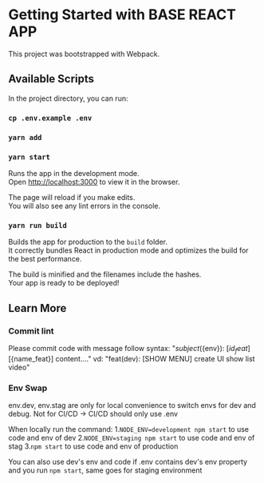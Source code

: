 # Getting Started with BASE REACT APP

This project was bootstrapped with Webpack.

## Available Scripts

In the project directory, you can run:

### `cp .env.example .env`

<!-- Each environment will have a different .env, no need to use dev.json, stage.json....
Please use .env rather than hard-fixing secret variables in code-->

### `yarn add`

### `yarn start`

Runs the app in the development mode.\
Open [http://localhost:3000](http://localhost:3000) to view it in the browser.

The page will reload if you make edits.\
You will also see any lint errors in the console.

### `yarn run build`

Builds the app for production to the `build` folder.\
It correctly bundles React in production mode and optimizes the build for the best performance.

The build is minified and the filenames include the hashes.\
Your app is ready to be deployed!

## Learn More

### Commit lint

Please commit code with message follow syntax: "${subject}(${env}): [${id_feat}][${name_feat}] content...."
vd: "feat(dev): [SHOW MENU] create UI show list video"


### Env Swap

env.dev, env.stag are only for local convenience to switch envs for dev and debug. Not for CI/CD -> CI/CD should only use .env

When locally run the command: 
    1.`NODE_ENV=development npm start` to use code and env of dev 
    2.`NODE_ENV=staging npm start` to use code and env of stag 
    3.`npm start` to use code and env of production 

You can also use dev's env and code if .env contains dev's env property and you run `npm start`, same goes for staging environment